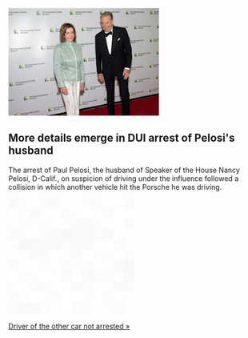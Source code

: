 
![More details emerge in DUI arrest of Pelosi's husband](./20220530175907.png)
## More details emerge in DUI arrest of Pelosi's husband

The arrest of Paul Pelosi, the husband of Speaker of the House Nancy Pelosi, D-Calif., on suspicion of driving under the influence followed a collision in which another vehicle hit the Porsche he was driving.

![pic](../square_bg.png)

[Driver of the other car not arrested »](https://www.yahoo.com/news/dui-arrest-pelosis-husband-came-160515580.html)
